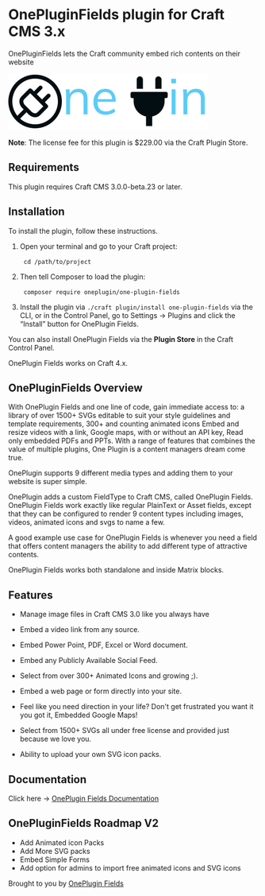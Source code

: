 # OnePluginFields plugin for Craft CMS 3.x

OnePluginFields lets the Craft community embed rich contents on their website

![LOGO](resources/img/logo.svg)

**Note**: The license fee for this plugin is $229.00 via the Craft Plugin Store.

## Requirements

This plugin requires Craft CMS 3.0.0-beta.23 or later.

## Installation

To install the plugin, follow these instructions.

1. Open your terminal and go to your Craft project:

        cd /path/to/project

2. Then tell Composer to load the plugin:

        composer require oneplugin/one-plugin-fields

3. Install the plugin via `./craft plugin/install one-plugin-fields` via the CLI, or in the Control Panel, go to Settings → Plugins and click the “Install” button for OnePlugin Fields.

You can also install OnePlugin Fields via the **Plugin Store** in the Craft Control Panel.

OnePlugin Fields works on Craft 4.x.


## OnePluginFields Overview

With OnePlugin Fields and one line of code, gain immediate access to: a library of over 1500+ SVGs editable to suit your style guidelines and template requirements, 300+ and counting animated icons Embed and resize videos with a link, Google maps, with or without an API key, Read only embedded PDFs and PPTs. With a range of features that combines the value of multiple plugins, One Plugin is a content managers dream come true.

OnePlugin supports 9 different media types and adding them to your website is super simple.

OnePlugin adds a custom FieldType to Craft CMS, called OnePlugin Fields. OnePlugin Fields work exactly like regular PlainText or Asset fields, except that they can be configured to render 9 content types including images, videos, animated icons and svgs to name a few.

A good example use case for OnePlugin Fields is whenever you need a field that offers content managers the ability to add different type of attractive contents.

OnePlugin Fields works both standalone and inside Matrix blocks.

## Features

* Manage image files in Craft CMS 3.0 like you always have

* Embed a video link from any source.

* Embed Power Point, PDF, Excel or Word document.

* Embed any Publicly Available Social Feed.

* Select from over 300+ Animated Icons and growing ;).

* Embed a web page or form directly into your site.

* Feel like you need direction in your life? Don't get frustrated you want it you got it, Embedded Google Maps!

* Select from 1500+ SVGs all under free license and provided just because we love you.

* Ability to upload your own SVG icon packs.

## Documentation

Click here -> [OnePlugin Fields Documentation](https://docs.oneplugin.co/docs/installation/)


## OnePluginFields Roadmap V2

* Add Animated icon Packs
* Add More SVG packs
* Embed Simple Forms
* Add option for admins to import free animated icons and SVG icons

Brought to you by [OnePlugin Fields](https://oneplugin.co/)
